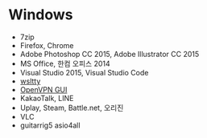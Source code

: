 Windows
========
- 7zip
- Firefox, Chrome
- Adobe Photoshop CC 2015, Adobe Illustrator CC 2015
- MS Office, 한컴 오피스 2014
- Visual Studio 2015, Visual Studio Code
- [wsltty]
- [OpenVPN GUI]
- KakaoTalk, LINE
- Uplay, Steam, Battle.net, 오리진
- VLC
- guitarrig5 asio4all

[wsltty]: https://github.com/mintty/wsltty
[OpenVPN GUI]: https://github.com/openvpn/openvpn-gui
